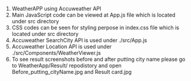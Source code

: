 1. WeatherAPP using Accuweather API
2. Main JavaScript code can be viewed at App.js file which is located under src directory
3. CSS codes can be seen for styling perpose in index.css file which is located under src directory
4. Accuweather SearchCity API is used under ./src/App.js
5. Accuweather Location API is used under ./src/Components/WeatherViewer.js
6. To see result screenshots before and after putting city name please go to WeatherApp/Result/ repodistory and open Before_putting_cityName.jpg and Result card.jpg
